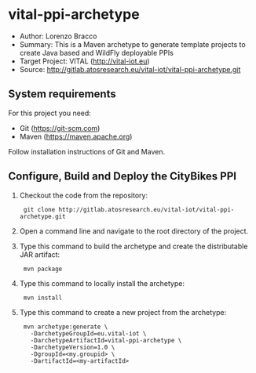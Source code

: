 # vital-ppi-archetype

* Author: Lorenzo Bracco
* Summary: This is a Maven archetype to generate template projects to create Java based and WildFly deployable PPIs
* Target Project: VITAL (<http://vital-iot.eu>)
* Source: <http://gitlab.atosresearch.eu/vital-iot/vital-ppi-archetype.git>

## System requirements

For this project you need:

* Git (<https://git-scm.com>)
* Maven (<https://maven.apache.org>)

Follow installation instructions of Git and Maven.

## Configure, Build and Deploy the CityBikes PPI

1. Checkout the code from the repository:

        git clone http://gitlab.atosresearch.eu/vital-iot/vital-ppi-archetype.git

2. Open a command line and navigate to the root directory of the project.
3. Type this command to build the archetype and create the distributable JAR artifact:

        mvn package

4. Type this command to locally install the archetype:

        mvn install

5. Type this command to create a new project from the archetype:

        mvn archetype:generate \
          -DarchetypeGroupId=eu.vital-iot \
          -DarchetypeArtifactId=vital-ppi-archetype \
          -DarchetypeVersion=1.0 \
          -DgroupId=<my.groupid> \
          -DartifactId=<my-artifactId>

